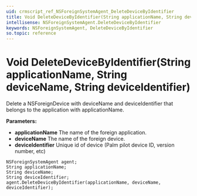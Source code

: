 ```yaml
---
uid: crmscript_ref_NSForeignSystemAgent_DeleteDeviceByIdentifier
title: Void DeleteDeviceByIdentifier(String applicationName, String deviceName, String deviceIdentifier)
intellisense: NSForeignSystemAgent.DeleteDeviceByIdentifier
keywords: NSForeignSystemAgent, DeleteDeviceByIdentifier
so.topic: reference
---
```


# Void DeleteDeviceByIdentifier(String applicationName, String deviceName, String deviceIdentifier)

Delete a NSForeignDevice with deviceName and deviceIdentifier that belongs to the application with applicationName.

**Parameters:**
 - **applicationName** The name of the foreign application.
 - **deviceName** The name of the foreign device.
 - **deviceIdentifier** Unique id of device (Palm pilot device ID, version number, etc)

```crmscript
NSForeignSystemAgent agent;
String applicationName;
String deviceName;
String deviceIdentifier;
agent.DeleteDeviceByIdentifier(applicationName, deviceName, deviceIdentifier);
```

